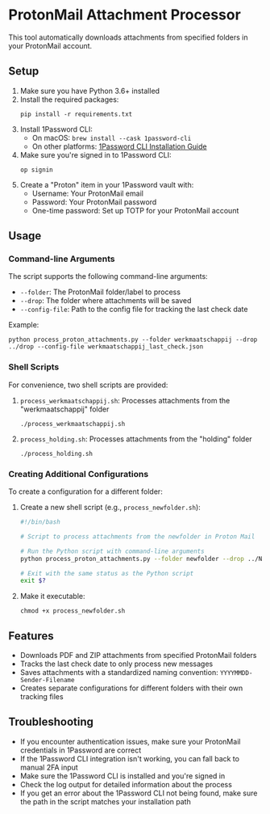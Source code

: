# ProtonMail Attachment Processor

This tool automatically downloads attachments from specified folders in your ProtonMail account.

## Setup

1. Make sure you have Python 3.6+ installed
2. Install the required packages:
   ```
   pip install -r requirements.txt
   ```
3. Install 1Password CLI:
   - On macOS: `brew install --cask 1password-cli`
   - On other platforms: [1Password CLI Installation Guide](https://developer.1password.com/docs/cli/get-started/)
4. Make sure you're signed in to 1Password CLI:
   ```
   op signin
   ```
5. Create a "Proton" item in your 1Password vault with:
   - Username: Your ProtonMail email
   - Password: Your ProtonMail password
   - One-time password: Set up TOTP for your ProtonMail account

## Usage

### Command-line Arguments

The script supports the following command-line arguments:

- `--folder`: The ProtonMail folder/label to process
- `--drop`: The folder where attachments will be saved
- `--config-file`: Path to the config file for tracking the last check date

Example:
```
python process_proton_attachments.py --folder werkmaatschappij --drop ../drop --config-file werkmaatschappij_last_check.json
```

### Shell Scripts

For convenience, two shell scripts are provided:

1. `process_werkmaatschappij.sh`: Processes attachments from the "werkmaatschappij" folder
   ```
   ./process_werkmaatschappij.sh
   ```

2. `process_holding.sh`: Processes attachments from the "holding" folder
   ```
   ./process_holding.sh
   ```

### Creating Additional Configurations

To create a configuration for a different folder:

1. Create a new shell script (e.g., `process_newfolder.sh`):
   ```bash
   #!/bin/bash
   
   # Script to process attachments from the newfolder in Proton Mail
   
   # Run the Python script with command-line arguments
   python process_proton_attachments.py --folder newfolder --drop ../NewFolder/Drop --config-file newfolder_last_check.json
   
   # Exit with the same status as the Python script
   exit $?
   ```

2. Make it executable:
   ```
   chmod +x process_newfolder.sh
   ```

## Features

- Downloads PDF and ZIP attachments from specified ProtonMail folders
- Tracks the last check date to only process new messages
- Saves attachments with a standardized naming convention: `YYYYMMDD-Sender-Filename`
- Creates separate configurations for different folders with their own tracking files

## Troubleshooting

- If you encounter authentication issues, make sure your ProtonMail credentials in 1Password are correct
- If the 1Password CLI integration isn't working, you can fall back to manual 2FA input
- Make sure the 1Password CLI is installed and you're signed in
- Check the log output for detailed information about the process
- If you get an error about the 1Password CLI not being found, make sure the path in the script matches your installation path